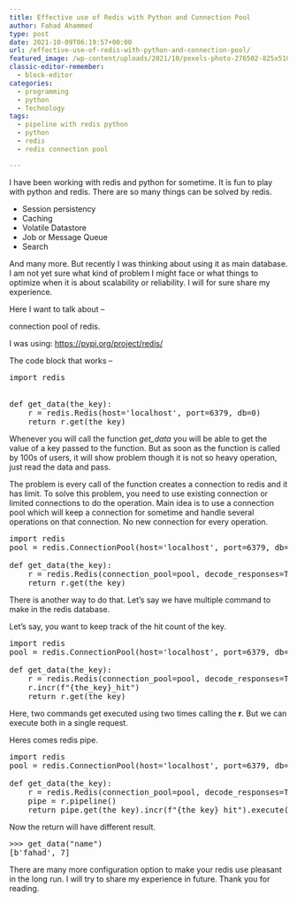 ```yaml
---
title: Effective use of Redis with Python and Connection Pool
author: Fahad Ahammed
type: post
date: 2021-10-09T06:19:57+00:00
url: /effective-use-of-redis-with-python-and-connection-pool/
featured_image: /wp-content/uploads/2021/10/pexels-photo-276502-825x510.jpeg
classic-editor-remember:
  - block-editor
categories:
  - programming
  - python
  - Technology
tags:
  - pipeline with redis python
  - python
  - redis
  - redis connection pool

---
```

I have been working with redis and python for sometime. It is fun to play with python and redis. There are so many things can be solved by redis.

  * Session persistency
  * Caching
  * Volatile Datastore
  * Job or Message Queue
  * Search

And many more. But recently I was thinking about using it as main database. I am not yet sure what kind of problem I might face or what things to optimize when it is about scalability or reliability. I will for sure share my experience.

Here I want to talk about &#8211;

<!--more-->

connection pool of redis. 

I was using: <a href="https://pypi.org/project/redis/" target="_blank" rel="noreferrer noopener">https://pypi.org/project/redis/</a>

The code block that works &#8211;

<pre class="EnlighterJSRAW" data-enlighter-language="python" data-enlighter-theme="" data-enlighter-highlight="" data-enlighter-linenumbers="" data-enlighter-lineoffset="" data-enlighter-title="" data-enlighter-group="">import redis


def get_data(the_key):
    r = redis.Redis(host='localhost', port=6379, db=0)
    return r.get(the_key)</pre>

Whenever you will call the function _get_data_ you will be able to get the value of a key passed to the function. But as soon as the function is called by 100s of users, it will show problem though it is not so heavy operation, just read the data and pass.

The problem is every call of the function creates a connection to redis and it has limit. To solve this problem, you need to use existing connection or limited connections to do the operation. Main idea is to use a connection pool which will keep a connection for sometime and handle several operations on that connection. No new connection for every operation.

<pre class="EnlighterJSRAW" data-enlighter-language="python" data-enlighter-theme="" data-enlighter-highlight="" data-enlighter-linenumbers="" data-enlighter-lineoffset="" data-enlighter-title="" data-enlighter-group="">import redis
pool = redis.ConnectionPool(host='localhost', port=6379, db=0)

def get_data(the_key):
    r = redis.Redis(connection_pool=pool, decode_responses=True)
    return r.get(the_key)</pre>

There is another way to do that. Let&#8217;s say we have multiple command to make in the redis database.

Let&#8217;s say, you want to keep track of the hit count of the key.

<pre class="EnlighterJSRAW" data-enlighter-language="python" data-enlighter-theme="" data-enlighter-highlight="" data-enlighter-linenumbers="" data-enlighter-lineoffset="" data-enlighter-title="" data-enlighter-group="">import redis
pool = redis.ConnectionPool(host='localhost', port=6379, db=0)

def get_data(the_key):
    r = redis.Redis(connection_pool=pool, decode_responses=True)
    r.incr(f"{the_key}_hit")
    return r.get(the_key)</pre>

Here, two commands get executed using two times calling the **r**. But we can execute both in a single request.

Heres comes redis pipe.

<pre class="EnlighterJSRAW" data-enlighter-language="python" data-enlighter-theme="" data-enlighter-highlight="" data-enlighter-linenumbers="" data-enlighter-lineoffset="" data-enlighter-title="" data-enlighter-group="">import redis
pool = redis.ConnectionPool(host='localhost', port=6379, db=0)

def get_data(the_key):
    r = redis.Redis(connection_pool=pool, decode_responses=True)
    pipe = r.pipeline()
    return pipe.get(the_key).incr(f"{the_key}_hit").execute()</pre>

Now the return will have different result.

<pre class="EnlighterJSRAW" data-enlighter-language="python" data-enlighter-theme="" data-enlighter-highlight="" data-enlighter-linenumbers="" data-enlighter-lineoffset="" data-enlighter-title="" data-enlighter-group="">>>> get_data("name")
[b'fahad', 7]</pre>

There are many more configuration option to make your redis use pleasant in the long run. I will try to share my experience in future. Thank you for reading.